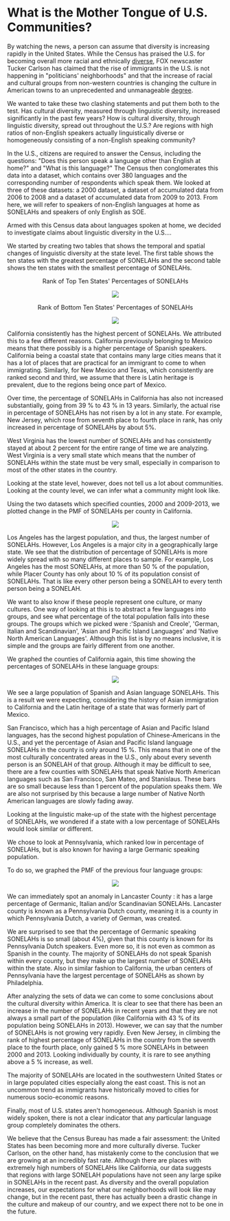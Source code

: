 # What is the Mother Tongue of U.S. Communities?

By watching the news, a person can assume that diversity is increasing rapidly in the United States. While the Census has praised the U.S. for becoming overall more racial and ethnically [diverse](https://www.census.gov/library/stories/2017/08/changing-nation-demographic-trends.html), FOX newscaster Tucker Carlson has claimed that the rise of immigrants in the U.S. is not happening in "politicians' neighborhoods" and that the increase of racial and cultural groups from non-western countries is changing the culture in American towns to an unprecedented and unmanageable [degree](https://www.youtube.com/watch?v=f9XcdE91ScM).

We wanted to take these two clashing statements and put them both to the test. Has cultural diversity, measured through linguistic diversity, increased significantly in the past few years? How is cultural diversity, through linguistic diversity, spread out throughout the U.S.? Are regions with high ratios of non-English speakers actually linguistically diverse or homogeneously consisting of a non-English speaking community?

In the U.S., citizens are required to answer the Census, including the questions: "Does this person speak a language other than English at home?" and "What is this language?" The Census then conglomerates this data into a dataset, which contains over 380 languages and the corresponding number of respondents which speak them. We looked at three of these datasets: a 2000 dataset, a dataset of accumulated data from 2006 to 2008 and a dataset of accumulated data from 2009 to 2013. From here, we will refer to speakers of non-English languages at home as SONELAHs  and speakers of only English as SOE.

Armed with this Census data about languages spoken at home, we decided to investigate claims about linguistic diversity in the U.S....

We started by creating two tables that shows the temporal and spatial changes of linguistic diversity at the state level. The first table shows the ten states with the greatest percentage of SONELAHs and the second table shows the ten states with the smallest percentage of SONELAHs.

<p align="center">
Rank of Top Ten States' Percentages of SONELAHs
</p>
<p align="center">
<img src ="./RankOfSONELAHs.png"/>
</p>
<p align="center">
Rank of Bottom Ten States' Percentages of SONELAHs
</p>
<p align="center">
<img src ="./low_states.png"/>
</p>
California consistently has the highest percent of SONELAHs. We attributed this to a few different reasons. California previously belonging to Mexico means that there possibly is a higher percentage of Spanish speakers. California being a coastal state that contains many large cities means that it has a lot of places that are practical for an immigrant to come to when immigrating. Similarly, for New Mexico and Texas, which consistently are ranked second and third, we assume that there is Latin heritage is prevalent, due to the regions being once part of Mexico.

Over time, the percentage of SONELAHs in California has also not increased substantially, going from 39 % to 43 % in 13 years. Similarly, the actual rise in percentage of SONELAHs has not risen by a lot in any state. For example, New Jersey, which rose from seventh place to fourth place in rank, has only increased in percentage of SONELAHs by about 5%.

West Virginia has the lowest number of SONELAHs and has consistently stayed at about 2 percent for the entire range of time we are analyzing.  West Virginia is a very small state which means that the number of SONELAHs within the state must be very small, especially in comparison to most of the other states in the country.

Looking at the state level, however, does not tell us a lot about communities. Looking at the county level, we can infer what a community might look like.

Using the two datasets which specified counties, 2000 and 2009-2013, we plotted change in the PMF of SONELAHs per county in California.

<p align="center">
<img src ="./PMF_CA.png"/>
</p>

Los Angeles has the largest population, and thus, the largest number of SONELAHs. However, Los Angeles is a major city in a geographically large state. We see that the distribution of percentage of SONELAHs is more widely spread with so many different places to sample. For example, Los Angeles has the most SONELAHs, at more than 50 % of the population, while Placer County has only about 10 % of its population consist of SONELAHs. That is like every other person being a SONELAH to every tenth person being a SONELAH.

We want to also know if these people represent one culture, or many cultures. One way of looking at this is to abstract a few languages into groups, and see what percentage of the total population falls into these groups. The groups which we picked were :'Spanish and Creole', 'German, Italian and Scandinavian', 'Asian and Pacific Island Languages' and 'Native North American Languages'. Although this list is by no means inclusive, it is simple and the groups are fairly different from one another.

We graphed the counties of California again, this time showing the percentages of SONELAHs in these language groups:  

<p align="center">
<img src ="./PMF_CA_Groups.png"/>
</p>

We see a large population of Spanish and Asian language SONELAHs. This is a result we were expecting, considering the history of Asian immigration to California and the Latin heritage of a state that was formerly part of Mexico.

San Francisco, which has a high percentage of Asian and Pacific Island languages, has the second highest population of Chinese-Americans in the U.S., and yet the percentage of Asian and Pacific Island language SONELAHs in the county is only around 15 %. This means that in one of the most culturally concentrated areas in the U.S., only about every seventh person is an SONELAH of that group. Although it may be difficult to see, there are a few counties with SONELAHs that speak Native North American languages such as San Francisco, San Mateo, and Stanislaus. These bars are so small because less than 1 percent of the population speaks them. We are also not surprised by this because a large number of Native North American languages are slowly fading away.

Looking at the linguistic make-up of the state with the highest percentage of SONELAHs, we wondered if a state with a low percentage of SONELAHs would look similar or different.

We chose to look at Pennsylvania, which ranked low in percentage of SONELAHs, but is also known for having a large Germanic speaking population.

To do so, we graphed the PMF of the previous four language groups:

<p align="center">
<img src ="./PMF_PA_Groups.png"/>
</p>

We can immediately spot an anomaly in Lancaster County : it has a large percentage of Germanic, Italian and/or Scandinavian SONELAHs. Lancaster county is known as a Pennsylvania Dutch county, meaning it is a county in which Pennsylvania Dutch, a variety of German, was created.

We are surprised to see that the percentage of Germanic speaking SONELAHs is so small (about 4%), given that this county is known for its Pennsylvania Dutch speakers. Even more so, it is not even as common as Spanish in the county. The majority of SONELAHs do not speak Spanish within every county, but they make up the largest number of SONELAHs within the state. Also in similar fashion to California, the urban centers of Pennsylvania have the largest percentage of SONELAHs as shown by Philadelphia.

After analyzing the sets of data we can come to some conclusions about the cultural diversity within America. It is clear to see that there has been an increase in the number of SONELAHs in recent years and that they are not always a small part of the population (like California with 43 % of its population being SONELAHs in 2013). However, we can say that the number of SONELAHs is not growing very rapidly. Even New Jersey, in climbing the rank of highest percentage of SONELAHs in the country from the seventh place to the fourth place, only gained 5 % more SONELAHs in between 2000 and 2013. Looking individually by county, it is rare to see anything above a 5 % increase, as well.

The majority of SONELAHs are located in the southwestern United States or in large populated cities especially along the east coast. This is not an uncommon trend as immigrants have historically moved to cities for numerous socio-economic reasons.

 Finally, most of U.S. states aren't homogeneous. Although Spanish is most widely spoken, there is not a clear indicator that any particular language group completely dominates the others.

We believe that the Census Bureau has made a fair assessment: the United States has been becoming more and more culturally diverse. Tucker Carlson, on the other hand, has mistakenly come to the conclusion that we are growing at an incredibly fast rate. Although there are places with extremely high numbers of SONELAHs like California, our data suggests that regions with large SONELAH populations have not seen any large spike in SONELAHs in the recent past. As diversity and the overall population increases, our expectations for what our neighborhoods will look like may change, but in the recent past, there has actually been a drastic change in the culture and makeup of our country, and we expect there not to be one in the future.
